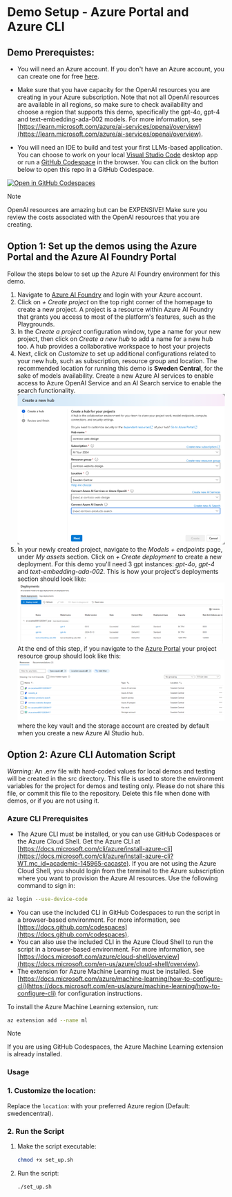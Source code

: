 
# Demo Setup - Azure Portal and Azure CLI


## Demo Prerequistes: 

- You will need an Azure account.  If you don't have an Azure account, you can create one for free [here](https://azure.microsoft.com/en-us/free/).

- Make sure that you have capacity for the OpenAI resources you are creating in your Azure subscription.  Note that not all OpenAI resources are available in all regions, so make sure to check availability and choose a region that supports this demo, specifically the gpt-4o, gpt-4 and text-embedding-ada-002 models.
For more information, see [https://learn.microsoft.com/azure/ai-services/openai/overview](https://learn.microsoft.com/azure/ai-services/openai/overview).

- You will need an IDE to build and test your first LLMs-based application. You can choose to work on your local [Visual Studio Code](https://code.visualstudio.com/) desktop app or run a [GitHub Codespace](https://github.com/features/codespaces) in the browser. You can click on the button below to open this repo in a GitHub Codespace.

 [![Open in GitHub Codespaces](https://img.shields.io/static/v1?style=for-the-badge&label=GitHub+Codespaces&message=Open&color=brightgreen&logo=github)](https://github.com/codespaces/new?hide_repo_select=true&machine=basicLinux32gb&repo=826287138&ref=main&devcontainer_path=.devcontainer%2Fdevcontainer.json&geo=UsEast)

> [!NOTE] 
> OpenAI resources are amazing but can be EXPENSIVE!  Make sure you review the costs associated with the OpenAI resources that you are creating.

## Option 1: Set up the demos using the Azure Portal and the Azure AI Foundry Portal

Follow the steps below to set up the Azure AI Foundry environment for this demo.

1. Navigate to [Azure AI Foundry](ai.azure.com) and login with your Azure account. 
1. Click on *+ Create project* on the top right corner of the homepage to create a new project. A project is a resource within Azure AI Foundry that grants you access to most of the platform's features, such as the Playgrounds.
1. In the *Create a project* configuration window, type a name for your new project, then click on *Create a new hub* to add a name for a new hub too. A hub provides a collaborative workspace to host your projects
1. Next, click on *Customize* to set up additional configurations related to your new hub, such as subscription, resource group and location. The recommended location for running this demo is **Sweden Central**, for the sake of models availability. Create a new Azure AI services to enable access to Azure OpenAI Service and an AI Search service to enable the search functionality.
![Hub configuration](./media/hub_configuration.png)
1. In your newly created project, navigate to the *Models + endpoints* page, under *My assets* section. Click on *+ Create deployment* to create a new deployment. For this demo you'll need 3 gpt instances: *gpt-4o*, *gpt-4* and *text-embedding-ada-002*. This is how your project's deployments section should look like:
![Deployments section](./media/deployments.png)
At the end of this step, if you navigate to the [Azure Portal](portal.azure.com) your project resource group should look like this:
![Azure resource group](./media/azure_rg.png)
where the key vault and the storage account are created by default when you create a new Azure AI Studio hub.

## Option 2: Azure CLI Automation Script

*Warning:* An .env file with hard-coded values for local demos and testing will be created in the src directory.
This file is used to store the environment variables for the project for demos and testing only.
Please do not share this file, or commit this file to the repository.
Delete this file when done with demos, or if you are not using it.


### Azure CLI Prerequisites

- The Azure CLI must be installed, or you can use GitHub Codespaces or the Azure Cloud Shell.  Get the Azure CLI at [https://docs.microsoft.com/cli/azure/install-azure-cli](https://docs.microsoft.com/cli/azure/install-azure-cli?WT.mc_id=academic-145965-cacaste). If you are not using the Azure Cloud Shell, you should login from the terminal to the Azure subscription where you want to provision the Azure AI resources. Use the following command to sign in:
```bash
az login --use-device-code
```
- You can use the included CLI in GitHub Codespaces to run the script in a browser-based environment.  For more information, see [https://docs.github.com/codespaces](https://docs.github.com/codespaces). 
- You can also use the included CLI in the Azure Cloud Shell to run the script in a browser-based environment.  For more information, see [https://docs.microsoft.com/azure/cloud-shell/overview](https://docs.microsoft.com/en-us/azure/cloud-shell/overview).
- The extension for Azure Machine Learning must be installed.  See [https://docs.microsoft.com/azure/machine-learning/how-to-configure-cli](https://docs.microsoft.com/en-us/azure/machine-learning/how-to-configure-cli) for configuration instructions.

To install the Azure Machine Learning extension, run:
```bash
az extension add --name ml
```
>[!NOTE]
>If you are using GitHub Codespaces, the Azure Machine Learning extension is already installed.


### Usage

### 1. Customize the location:

Replace the `location`: with your preferred Azure region (Default: swedencentral).

### 2. Run the Script

1. Make the script executable:
   ```bash
   chmod +x set_up.sh
   ```
2. Run the script:
   ```bash
   ./set_up.sh
   ```

